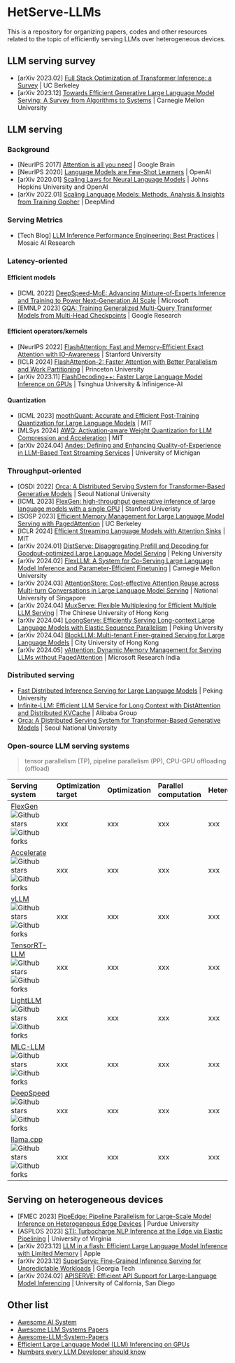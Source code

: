 # HetServe-LLMs
This is a repository for organizing papers, codes and other resources related to the topic of efficiently serving LLMs over heterogeneous devices.

## LLM serving survey
- [arXiv 2023.02] [Full Stack Optimization of Transformer Inference: a Survey](https://arxiv.org/abs/2302.14017) | UC Berkeley
- [arXiv 2023.12] [Towards Efficient Generative Large Language Model Serving: A Survey from Algorithms to Systems](https://arxiv.org/pdf/2312.15234) | Carnegie Mellon University

## LLM serving

### Background
- [NeurIPS 2017] [Attention is all you need](https://proceedings.neurips.cc/paper/2017/file/3f5ee243547dee91fbd053c1c4a845aa-Paper.pdf) | Google Brain
- [NeurIPS 2020] [Language Models are Few-Shot Learners](https://papers.nips.cc/paper/2020/file/1457c0d6bfcb4967418bfb8ac142f64a-Paper.pdf) | OpenAI
- [arXiv 2020.01] [Scaling Laws for Neural Language Models](https://arxiv.org/pdf/2001.08361) | Johns Hopkins University and OpenAI
- [arXiv 2022.01] [Scaling Language Models: Methods, Analysis & Insights from Training Gopher](https://arxiv.org/pdf/2112.11446) | DeepMind

### Serving Metrics
- [Tech Blog] [LLM Inference Performance Engineering: Best Practices](https://www.databricks.com/blog/llm-inference-performance-engineering-best-practices) | Mosaic AI Research

### Latency-oriented
#### Efficient models
- [ICML 2022] [DeepSpeed-MoE: Advancing Mixture-of-Experts Inference and Training to Power Next-Generation AI Scale](https://arxiv.org/abs/2201.05596) | Microsoft
- [EMNLP 2023] [GQA: Training Generalized Multi-Query Transformer Models from Multi-Head Checkpoints](https://arxiv.org/pdf/2305.13245) | Google Research
#### Efficient operators/kernels
- [NeurIPS 2022] [FlashAttention: Fast and Memory-Efficient Exact Attention with IO-Awareness](https://proceedings.neurips.cc/paper_files/paper/2022/file/67d57c32e20fd0a7a302cb81d36e40d5-Paper-Conference.pdf) | Stanford University
- [ICLR 2024] [FlashAttention-2: Faster Attention with Better Parallelism and Work Partitioning](https://openreview.net/forum?id=mZn2Xyh9Ec) | Princeton University
- [arXiv 2023.11] [FlashDecoding++: Faster Large Language Model Inference on GPUs](https://arxiv.org/abs/2311.01282) | Tsinghua University & Infinigence-AI
#### Quantization
- [ICML 2023] [moothQuant: Accurate and Efficient Post-Training Quantization for Large Language Models](https://github.com/mit-han-lab/smoothquant) | MIT
- [MLSys 2024] [AWQ: Activation-aware Weight Quantization for LLM Compression and Acceleration](https://hanlab.mit.edu/projects/awq) | MIT
- [arXiv 2024.04] [Andes: Defining and Enhancing Quality-of-Experience in LLM-Based Text Streaming Services](https://arxiv.org/pdf/2404.16283) | University of Michigan

### Throughput-oriented
- [OSDI 2022] [Orca: A Distributed Serving System for Transformer-Based Generative Models](https://www.usenix.org/conference/osdi22/presentation/yu) | Seoul National University
- [ICML 2023] [FlexGen: high-throughput generative inference of large language models with a single GPU](https://dl.acm.org/doi/10.5555/3618408.3619696) | Stanford Univeristy
- [SOSP 2023] [Efficient Memory Management for Large Language Model Serving with PagedAttention](https://dl.acm.org/doi/abs/10.1145/3600006.3613165) | UC Berkeley
- [ICLR 2024] [Efficient Streaming Language Models with Attention Sinks](https://hanlab.mit.edu/projects/streamingllm) | MIT
- [arXiv 2024.01] [DistServe: Disaggregating Prefill and Decoding for Goodput-optimized Large Language Model Serving](https://arxiv.org/pdf/2401.09670) | Peking University
- [arXiv 2024.02] [FlexLLM: A System for Co-Serving Large Language Model Inference and Parameter-Efficient Finetuning](https://arxiv.org/pdf/2402.18789) | Carnegie Mellon University
- [arXiv 2024.03] [AttentionStore: Cost-effective Attention Reuse across Multi-turn Conversations in Large Language Model Serving](https://arxiv.org/pdf/2403.19708) | National University of Singapore
- [arXiv 2024.04] [MuxServe: Flexible Multiplexing for Efficient Multiple LLM Serving](https://arxiv.org/abs/2404.02015) | The Chinese University of Hong Kong
- [arXiv 2024.04] [LoongServe: Efficiently Serving Long-context Large Language Models with Elastic Sequence Parallelism](https://arxiv.org/pdf/2404.09526) | Peking University
- [arXiv 2024.04] [BlockLLM: Multi-tenant Finer-grained Serving for Large Language Models](https://arxiv.org/pdf/2404.18322) | City University of Hong Kong
- [arXiv 2024.05] [vAttention: Dynamic Memory Management for Serving LLMs without PagedAttention](https://arxiv.org/pdf/2405.04437) | Microsoft Research India

### Distributed serving
- [Fast Distributed Inference Serving for Large Language Models](https://arxiv.org/abs/2305.05920) | Peking University
- [Infinite-LLM: Efficient LLM Service for Long Context with DistAttention and Distributed KVCache](https://arxiv.org/abs/2401.02669) | Alibaba Group
- [Orca: A Distributed Serving System for Transformer-Based Generative Models](https://www.usenix.org/conference/osdi22/presentation/yu) | Seoul National University

### Open-source LLM serving systems
> tensor parallelism (TP), pipeline parallelism (PP), CPU-GPU offloading (offload)

|Serving system|Optimization target|Optimization|Parallel computation|Heterogeneous|
|:---|:---|:---|:---|:---|
|[FlexGen](https://github.com/FMInference/FlexGen)![Github stars](https://img.shields.io/github/stars/FMInference/FlexGen.svg) ![Github forks](https://img.shields.io/github/forks/FMInference/FlexGen.svg)|xxx|xxx|xxx|xxx|
|[Accelerate](https://github.com/huggingface/accelerate)![Github stars](https://img.shields.io/github/stars/huggingface/accelerate.svg) ![Github forks](https://img.shields.io/github/forks/huggingface/accelerate.svg)|xxx|xxx|xxx|xxx|
|[vLLM](https://github.com/vllm-project/vllm) ![Github stars](https://img.shields.io/github/stars/vllm-project/vllm.svg) ![Github forks](https://img.shields.io/github/forks/vllm-project/vllm.svg)|xxx|xxx|xxx|xxx|
|[TensorRT-LLM](https://github.com/NVIDIA/TensorRT-LLM) ![Github stars](https://img.shields.io/github/stars/NVIDIA/TensorRT-LLM.svg) ![Github forks](https://img.shields.io/github/forks/NVIDIA/TensorRT-LLM.svg)|xxx|xxx|xxx|xxx|
|[LightLLM](https://github.com/ModelTC/lightllm) ![Github stars](https://img.shields.io/github/stars/ModelTC/lightllm.svg) ![Github forks](https://img.shields.io/github/forks/ModelTC/lightllm.svg)|xxx|xxx|xxx|xxx|
|[MLC-LLM](https://github.com/mlc-ai/mlc-llm) ![Github stars](https://img.shields.io/github/stars/mlc-ai/mlc-llm.svg) ![Github forks](https://img.shields.io/github/forks/mlc-ai/mlc-llm.svg)|xxx|xxx|xxx|xxx|
|[DeepSpeed](https://github.com/microsoft/DeepSpeed) ![Github stars](https://img.shields.io/github/stars/microsoft/DeepSpeed.svg) ![Github forks](https://img.shields.io/github/forks/microsoft/DeepSpeed.svg)|xxx|xxx|xxx|xxx|
|[llama.cpp](https://github.com/ggerganov/llama.cpp) ![Github stars](https://img.shields.io/github/stars/ggerganov/llama.cpp.svg) ![Github forks](https://img.shields.io/github/forks/ggerganov/llama.cpp.svg)|xxx|xxx|xxx|xxx|

## Serving on heterogeneous devices
- [FMEC 2023] [PipeEdge: Pipeline Parallelism for Large-Scale Model Inference on Heterogeneous Edge Devices](https://github.com/usc-isi/PipeEdge) | Purdue University
- [ASPLOS 2023] [STI: Turbocharge NLP Inference at the Edge via Elastic Pipelining](https://arxiv.org/abs/2207.05022) | University of Virginia
- [arXiv 2023.12] [LLM in a flash: Efficient Large Language Model Inference with Limited Memory](https://arxiv.org/abs/2312.11514) | Apple
- [arXiv 2023.12] [SuperServe: Fine-Grained Inference Serving for Unpredictable Workloads](https://arxiv.org/pdf/2312.16733) | Georgia Tech
- [arXiv 2024.02] [APISERVE: Efficient API Support for Large-Language Model Inferencing](https://arxiv.org/pdf/2402.01869) | University of California, San Diego

## Other list
- [Awesome AI System](https://github.com/lambda7xx/awesome-AI-system)
- [Awesome LLM Systems Papers](https://github.com/AmberLJC/LLMSys-PaperList)
- [Awesome-LLM-System-Papers](https://github.com/AmadeusChan/Awesome-LLM-System-Papers?tab=readme-ov-file)
- [Efficient Large Language Model (LLM) Inferencing on GPUs](https://github.com/yinuotxie/Efficient-LLM-Inferencing-on-GPUs?tab=readme-ov-file)
- [Numbers every LLM Developer should know](https://github.com/ray-project/llm-numbers)
